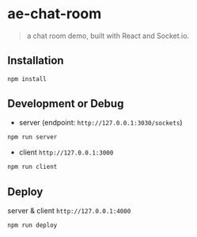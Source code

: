 # ae-chat-room

> a chat room demo, built with React and Socket.io.

## Installation

```sh
npm install
```

## Development or Debug

- server (endpoint: `http://127.0.0.1:3030/sockets`)

```sh
npm run server
```

- client `http://127.0.0.1:3000`

```sh
npm run client
```

## Deploy

server & client `http://127.0.0.1:4000`

```sh
npm run deploy
```
